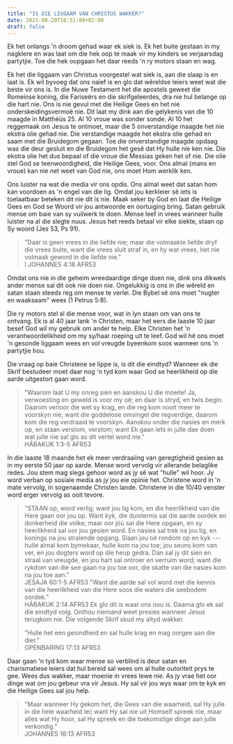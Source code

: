 ```yaml
---
title: "IS DIE LIGGAAM VAN CHRISTUS WAKKER?"
date: 2021-08-20T16:51:00+02:00
draft: false
---
```

Ek het onlangs 'n droom gehad waar ek siek is. Ek het buite gestaan in my nagklere en was laat om die hek oop te maak vir my kinders se verjaarsdag partytjie. Toe die hek oopgaan het daar reeds 'n ry motors staan en wag.

Ek het die liggaam van Christus voorgestel wat siek is, aan die slaap is en laat is. Ek wil byvoeg dat ons naïef is en glo dat wêreldse leiers weet wat die beste vir ons is. In die Nuwe Testament het die apostels geweet die Romeinse koning, die Fariseërs en die skrifgeleerdes, dra nie hul belange op die hart nie. Ons is nie gevul met die Heilige Gees en het nie onderskeidingsvermoë nie. Dit laat my dink aan die gelykenis van die 10 maagde in Matthéüs 25. Al 10 vroue was sonder sonde. Al 10 het reggemaak om Jesus te ontmoet, maar die 5 onverstandige maagde het nie ekstra olie gehad nie. Die verstandige maagde het ekstra olie gehad en saam met die Bruidegom gegaan. Toe die onverstandige maagde opdaag was die deur gesluit en die Bruidegom het gesê dat Hy hulle nie ken nie. Die ekstra olie het dus bepaal of die vroue die Messias geken het of nie. Die olie stel God se teenwoordigheid, die Heilige Gees, voor. Ons almal (mans en vroue) kan nie net weet van God nie, ons moet Hom werklik ken.

Ons luister na wat die media vir ons opdis. Ons almal weet dat satan hom kan voordoen as 'n engel van die lig. Omdat jou kerkleier sê iets is toelaatbaar beteken dit nie dit is nie. Maak seker by God en laat die Heilige Gees en God se Woord vir jou antwoorde en oortuiging bring. Satan gebruik mense om baie van sy vuilwerk te doen. Mense leef in vrees wanneer hulle luister na al die slegte nuus. Jesus het reeds betaal vir elke siekte, staan op Sy woord (Jes 53, Ps 91).
> "Daar is geen vrees in die liefde nie; maar die volmaakte liefde dryf die vrees buite, want die vrees sluit straf in, en hy wat vrees, het nie volmaak geword in die liefde nie."  
> ‭‭I JOHANNES‬ ‭4:18‬ ‭AFR53‬‬

Omdat ons nie in die geheim wreedaardige dinge doen nie, dink ons dikwels ander mense sal dit ook nie doen nie. Ongelukkig is ons in die wêreld en satan staan steeds reg om mense te verlei. Die Bybel sê ons moet "nugter en waaksaam" wees (1 Petrus 5:8).

Die ry motors stel al die mense voor, wat in lyn staan om van ons te ontvang. Ek is al 40 jaar lank 'n Christen, maar het eers die laaste 10 jaar besef God wil my gebruik om ander te help. Elke Christen het 'n verantwoordelikheid om my sy/haar roeping uit te leef. God wil hê ons moet 'n gesonde liggaam wees en vol vreugde byeenkom soos wanneer ons 'n partytjie hou.

Die vraag op baie Christene se lippe is, is dit die eindtyd? Wanneer ek die Skrif bestudeer moet daar nog 'n tyd kom waar God se heerlikheid op die aarde uitgestort gaan word.
> "Waarom laat U my onreg sien en aanskou U die moeite! Ja, verwoesting en geweld is voor my oë; en daar is stryd, en twis begin. Daarom verloor die wet sy krag, en die reg kom nooit meer te voorskyn nie; want die goddelose omsingel die regverdige, daarom kom die reg verdraaid te voorskyn. Aanskou onder die nasies en merk op, en staan verstom, verstom; want Ek gaan iets in julle dae doen wat julle nie sal glo as dit vertel word nie."  
> ‭‭HÁBAKUK‬ ‭1:3-5‬ ‭AFR53‬‬

In die laaste 18 maande het ek meer verdraaiing van geregtigheid gesien as in my eerste 50 jaar op aarde. Mense word vervolg vir allerande belaglike redes. Jou stem mag slegs gehoor word as jy sê wat "hulle" wil hoor. Jy word verban op sosiale media as jy jou eie opinie het. Christene word in 'n mate vervolg, in sogenaamde Christen lande. Christene in die 10/40 venster word erger vervolg as ooit tevore.
> "STAAN op, word verlig; want jou lig kom, en die heerlikheid van die Here gaan oor jou op. Want kyk, die duisternis sal die aarde oordek en donkerheid die volke; maar oor jóú sal die Here opgaan, en sy heerlikheid sal oor jou gesien word. En nasies sal trek na jou lig, en konings na jou stralende opgang. Slaan jou oë rondom op en kyk --- hulle almal kom bymekaar, hulle kom na jou toe; jou seuns kom van ver, en jou dogters word op die heup gedra. Dan sal jy dit sien en straal van vreugde, en jou hart sal ontroer en verruim word; want die rykdom van die see gaan na jou toe oor, die skatte van die nasies kom na jou toe aan."  
> ‭‭JESAJA‬ ‭60:1-5‬ ‭AFR53‬‬
> "Want die aarde sal vol word met die kennis van die heerlikheid van die Here soos die waters die seebodem oordek."  
> ‭‭HÁBAKUK‬ ‭2:14‬ ‭AFR53‬‬
> Ek glo dit is waar ons nou is. Daarna glo ek sal die eindtyd volg. Onthou niemand weet presies wanneer Jesus terugkom nie. Die volgende Skrif skud my altyd wakker.  
>
> "Hulle het een gesindheid en sal hulle krag en mag oorgee aan die dier."  
> ‭‭OPENBARING‬ ‭17:13‬ ‭AFR53‬‬

Daar gaan 'n tyd kom waar mense so verblind is deur satan en charismatiese leiers dat hul bereid sal wees om al hulle outoriteit prys te gee. Wees dus wakker, maar moenie in vrees lewe nie. As jy vrae het oor dinge wat om jou gebeur vra vir Jesus. Hy sal vir jou wys waar om te kyk en die Heilige Gees sal jou help.
> "Maar wanneer Hy gekom het, die Gees van die waarheid, sal Hy julle in die hele waarheid lei; want Hy sal nie uit Homself spreek nie, maar alles wat Hy hoor, sal Hy spreek en die toekomstige dinge aan julle verkondig."  
> ‭‭JOHANNES‬ ‭16:13‬ ‭AFR53‬‬

